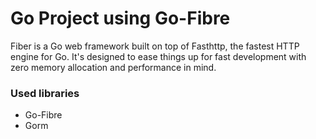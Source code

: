 # Go Project using Go-Fibre
Fiber is a Go web framework built on top of Fasthttp, the fastest HTTP engine for Go. It's designed to ease things up for fast development with zero memory allocation and performance in mind.
### Used libraries
- Go-Fibre
- Gorm



